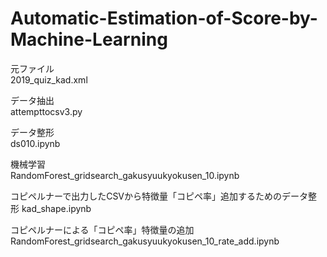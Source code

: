 # Automatic-Estimation-of-Score-by-Machine-Learning

元ファイル  
2019_quiz_kad.xml

データ抽出  
attempttocsv3.py

データ整形  
ds010.ipynb  

機械学習  
RandomForest_gridsearch_gakusyuukyokusen_10.ipynb  

コピペルナーで出力したCSVから特徴量「コピペ率」追加するためのデータ整形
kad_shape.ipynb

コピペルナーによる「コピペ率」特徴量の追加
RandomForest_gridsearch_gakusyuukyokusen_10_rate_add.ipynb
